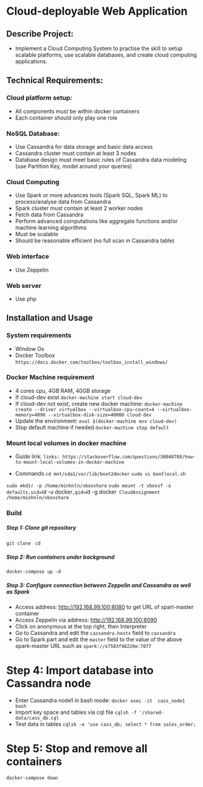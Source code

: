 # Cloud-deployable Web Application

## Describe Project:
* Implement a Cloud Computing System to practise the skill to setup scalable platforms, use scalable databases, and create cloud computing applications.

## Technical Requirements:

### Cloud platform setup: 
* All components must be within docker containers
* Each container should only play one role

### NoSQL Database:
* Use Cassandra for data storage and basic data access
* Cassandra cluster must contain at least 3 nodes
* Database design must meet basic rules of Cassandra data modeling (use Partition Key, model around your queries)

### Cloud Computing
* Use Spark or more advances tools (Spark SQL, Spark ML) to process/analyse data from Cassandra
* Spark cluster must contain at least 2 worker nodes
* Fetch data from Cassandra
* Perform advanced computations like aggregate functions and/or machine learning algorithms
* Must be scalable
* Should be reasonable efficient (no full scan in Cassandra table)

### Web interface
* Use Zeppelin

### Web server
* Use php

## Installation and Usage

### System requirements
* Window Os
* Docker Toolbox
`https://docs.docker.com/toolbox/toolbox_install_windows/`

### Docker Machine requirement
* 4 cores cpu, 4GB RAM, 40GB storage
* If cloud-dev exist
`docker-machine start cloud-dev`
* If cloud-dev not exist, create new docker machine:
`docker-machine create --driver virtualbox --virtualbox-cpu-count=4 --virtualbox-memory=4096 --virtualbox-disk-size=40000 cloud-dev`
* Update the environment:
`eval $(docker-machine env cloud-dev)`
* Stop default machine if needed
`docker-machine stop default`

### Mount local volumes in docker machine 
* Guide link:
`links: https://stackoverflow.com/questions/30040708/how-to-mount-local-volumes-in-docker-machine`

* Commands
`cd mnt/sda1/var/lib/boot2docker`
`sudo vi bootlocal.sh`

`sudo mkdir -p /home/minhnln/vboxshare`
`sudo mount -t vboxsf -o defaults,uid=`id -u docker`,gid=`id -g docker` CloudAssignment /home/minhnln/vboxshare`

### Build

##### Step 1: Clone git repository
`git clone `
`cd`

##### Step 2: Run containers under background
`docker-compose up -d`

##### Step 3: Configure connection between Zeppelin and Cassandra as well as Spark
- Access address: http://192.168.99.100:8080 to get URL of spart-master container
- Access Zeppelin via address: http://192.168.99.100:8090
- Click on anonymous at the top right, then Interpreter
- Go to Cassandra and edit the `cassandra.hosts` field to `cassandra`
- Go to Spark part and edit the `master` field to the value of the above spark-master URL such as `spark://e7583f98220e:7077`

# Step 4: Import database into Cassandra node
- Enter Cassandra node1 in bash mode:
`docker exec -it  cass_node1 bash`
- Import key space and tables via cql file
`cqlsh -f '/shared-data/cass_db.cql`
- Test data in tables
`cqlsh -e 'use cass_db; select * from sales_order;`

# Step 5: Stop and remove all containers
`docker-compose down`
